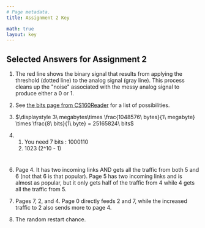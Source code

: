 ```yaml
---
# Page metadata.
title: Assignment 2 Key

math: true
layout: key
---
```


## Selected Answers for Assignment 2

1. The red line shows the binary signal that results from applying the
threshold (dotted line) to the analog signal (gray line). This process
cleans up the "noise" associated with the messy analog signal to produce
either a 0 or 1.

1. See [the bits page from CS160Reader](http://computerscience.chemeketa.edu/cs160Reader/Binary/Bits.html)
for a list of possibilities.

1. $\displaystyle 3\ megabytes\times \frac{1048576\ bytes}{1\ megabyte} \times
\frac{8\ bits}{1\ byte} = 25165824\ bits$

1. 
    1. You need 7 bits : 1000110
    1. 1023 (2^10 - 1)

#

6. Page 4. It has two incoming links AND gets all the traffic from both 5 and 6 (not that 6 is that
popular). Page 5 has two incoming links and is almost as popular, but it only gets half
of the traffic from 4 while 4 gets all the traffic from 5.

1. Pages 7, 2, and 4. Page 0 directly feeds 2 and 7, while the increased traffic to 2 also
sends more to page 4.

1. The random restart chance.
